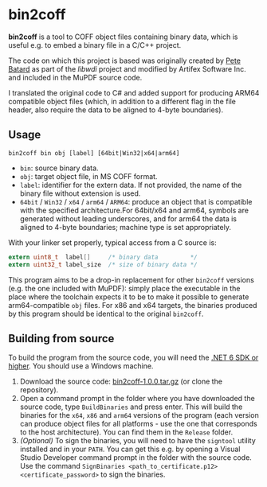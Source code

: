 # bin2coff

**bin2coff** is a tool to COFF object files containing binary data, which is useful e.g. to embed a binary file in a C/C++ project.

The code on which this project is based was originally created by [Pete Batard](https://pete.akeo.ie/2011/11/bin2coff.html) as part of the _libwdi_ project and modified by Artifex Software Inc. and included in the MuPDF source code.

I translated the original code to C# and added support for producing ARM64 compatible object files (which, in addition to a different flag in the file header, also require the data to be aligned to 4-byte boundaries).

## Usage

```
bin2coff bin obj [label] [64bit|Win32|x64|arm64]
```

* `bin`: source binary data.
* `obj`: target object file, in MS COFF format.
* `label`: identifier for the extern data. If not provided, the name of the binary file without extension is used.
* `64bit` / `Win32` / `x64` / `arm64` / `ARM64`: produce an object that is compatible with the specified architecture.For 64bit/x64 and arm64, symbols are generated without leading underscores, and for arm64 the data is aligned to 4-byte boundaries; machine type is set appropriately.

With your linker set properly, typical access from a C source is:

```C
extern uint8_t  label[]     /* binary data         */
extern uint32_t label_size  /* size of binary data */
```

This program aims to be a drop-in replacement for other `bin2coff` versions (e.g. the one included with MuPDF): simply place the executable in the place where the toolchain expects it to be to make it possible to generate arm64-compatible `obj` files. For x86 and x64 targets, the binaries produced by this program should be identical to the original `bin2coff`.

## Building from source

To build the program from the source code, you will need the [.NET 6 SDK or higher](https://dotnet.microsoft.com/download/dotnet/current). You should use a Windows machine.

1. Download the source code: [bin2coff-1.0.0.tar.gz](https://github.com/arklumpus/bin2coff/archive/v1.0.0.tar.gz) (or clone the repository).
2. Open a command prompt in the folder where you have downloaded the source code, type `BuildBinaries` and press enter. This will build the binaries for the `x64`, `x86` and `arm64` versions of the program (each version can produce object files for all platforms - use the one that corresponds to the host architecture). You can find them in the `Release` folder.
3. _(Optional)_ To sign the binaries, you will need to have the `signtool` utility installed and in your `PATH`. You can get this e.g. by opening a Visual Studio Developer command prompt in the folder with the source code. Use the command `SignBinaries <path_to_certificate.p12> <certificate_password>` to sign the binaries.

